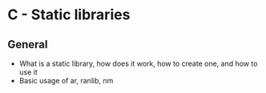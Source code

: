 # C - Static libraries

## General
- What is a static library, how does it work, how to create one, and how to use it
- Basic usage of ar, ranlib, nm
